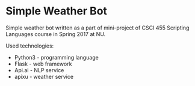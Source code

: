 # Simple Weather Bot 

Simple weather bot written as a part of mini-project of CSCI 455 Scripting Languages course in Spring 2017 at NU.

Used technologies:
- Python3 - programming language
- Flask - web framework
- Api.ai - NLP service
- apixu - weather service